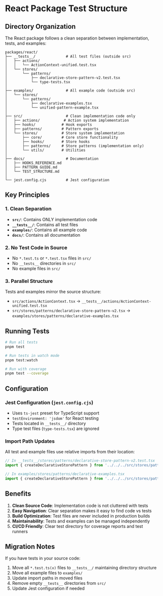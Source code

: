 # React Package Test Structure

## Directory Organization

The React package follows a clean separation between implementation, tests, and examples:

```
packages/react/
├── __tests__/              # All test files (outside src)
│   ├── actions/
│   │   └── ActionContext-unified.test.tsx
│   └── stores/
│       └── patterns/
│           ├── declarative-store-pattern-v2.test.tsx
│           └── type-tests.tsx
│
├── examples/               # All example code (outside src)
│   └── stores/
│       └── patterns/
│           ├── declarative-examples.tsx
│           └── unified-pattern-example.tsx
│
├── src/                    # Clean implementation code only
│   ├── actions/           # Action system implementation
│   ├── hooks/            # Hook exports
│   ├── patterns/         # Pattern exports
│   └── stores/           # Store system implementation
│       ├── core/         # Core store functionality
│       ├── hooks/        # Store hooks
│       ├── patterns/     # Store patterns (implementation only)
│       └── utils/        # Utilities
│
├── docs/                   # Documentation
│   ├── HOOKS_REFERENCE.md
│   ├── PATTERN_GUIDE.md
│   └── TEST_STRUCTURE.md
│
└── jest.config.cjs         # Jest configuration
```

## Key Principles

### 1. Clean Separation
- **`src/`**: Contains ONLY implementation code
- **`__tests__/`**: Contains all test files
- **`examples/`**: Contains all example code
- **`docs/`**: Contains all documentation

### 2. No Test Code in Source
- No `*.test.ts` or `*.test.tsx` files in `src/`
- No `__tests__` directories in `src/`
- No example files in `src/`

### 3. Parallel Structure
Tests and examples mirror the source structure:
- `src/actions/ActionContext.tsx` → `__tests__/actions/ActionContext-unified.test.tsx`
- `src/stores/patterns/declarative-store-pattern-v2.tsx` → `examples/stores/patterns/declarative-examples.tsx`

## Running Tests

```bash
# Run all tests
pnpm test

# Run tests in watch mode
pnpm test:watch

# Run with coverage
pnpm test --coverage
```

## Configuration

### Jest Configuration (`jest.config.cjs`)
- Uses `ts-jest` preset for TypeScript support
- `testEnvironment: 'jsdom'` for React testing
- Tests located in `__tests__/` directory
- Type test files (`type-tests.tsx`) are ignored

### Import Path Updates
All test and example files use relative imports from their location:
```typescript
// In __tests__/stores/patterns/declarative-store-pattern-v2.test.tsx
import { createDeclarativeStorePattern } from '../../../src/stores/patterns/declarative-store-pattern-v2';

// In examples/stores/patterns/declarative-examples.tsx
import { createDeclarativeStorePattern } from '../../../src/stores/patterns/declarative-store-pattern-v2';
```

## Benefits

1. **Clean Source Code**: Implementation code is not cluttered with tests
2. **Easy Navigation**: Clear separation makes it easy to find code vs tests
3. **Build Optimization**: Test files are never included in production builds
4. **Maintainability**: Tests and examples can be managed independently
5. **CI/CD Friendly**: Clear test directory for coverage reports and test runners

## Migration Notes

If you have tests in your source code:
1. Move all `*.test.ts(x)` files to `__tests__/` maintaining directory structure
2. Move all example files to `examples/`
3. Update import paths in moved files
4. Remove empty `__tests__` directories from `src/`
5. Update Jest configuration if needed